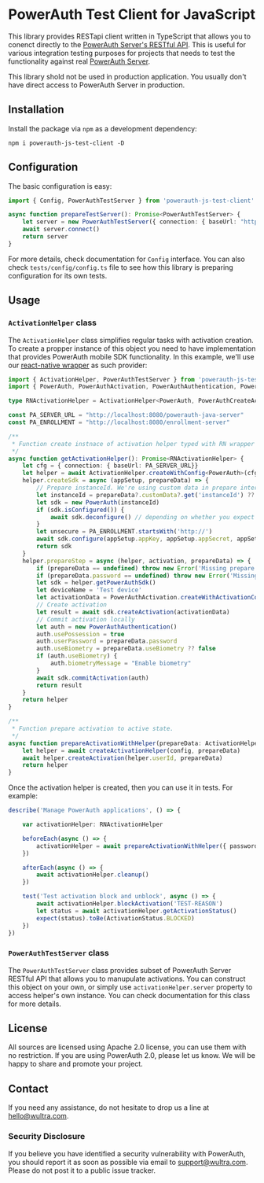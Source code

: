 # PowerAuth Test Client for JavaScript

This library provides RESTapi client written in TypeScript that allows you to conenct directly to the [PowerAuth Server's RESTful API](https://github.com/wultra/powerauth-server/blob/develop/docs/WebServices-Methods.md). This is useful for various integration testing purposes for projects that needs to test the functionality against real [PowerAuth Server](https://github.com/wultra/powerauth-server).

<!-- begin box warning -->
This library shold not be used in production application. You usually don't have direct access to PowerAuth Server in production.
<!-- end -->

## Installation

Install the package via `npm` as a development dependency:

```
npm i powerauth-js-test-client -D
``` 

## Configuration

The basic configuration is easy:

```typescript
import { Config, PowerAuthTestServer } from 'powerauth-js-test-client'

async function prepareTestServer(): Promise<PowerAuthTestServer> {
    let server = new PowerAuthTestServer({ connection: { baseUrl: "http://localhost:8080/powerauth-java-server"}})
    await server.connect()
    return server
}
```

For more details, check documentation for `Config` interface. You can also check `tests/config/config.ts` file to see how this library is preparing configuration for its own tests.

## Usage

### `ActivationHelper` class

The `ActivationHelper` class simplifies regular tasks with activation creation. To create a propper instance of this object you need to have implementation that provides PowerAuth mobile SDK functionality. In this example, we'll use our [react-native wrapper](https://github.com/wultra/react-native-powerauth-mobile-sdk) as such provider:

```typescript
import { ActivationHelper, PowerAuthTestServer } from 'powerauth-js-test-client'
import { PowerAuth, PowerAuthActivation, PowerAuthAuthentication, PowerAuthCreateActivationResult } from 'react-native-powerauth-mobile-sdk'

type RNActivationHelper = ActivationHelper<PowerAuth, PowerAuthCreateActivationResult>

const PA_SERVER_URL = "http://localhost:8080/powerauth-java-server"
const PA_ENROLLMENT = "http://localhost:8080/enrollment-server"

/**
 * Function create instnace of activation helper typed with RN wrapper objects.
 */
async function getActivationHelper(): Promise<RNActivationHelper> {
    let cfg = { connection: { baseUrl: PA_SERVER_URL}}
    let helper = await ActivationHelper.createWithConfig<PowerAuth>(cfg)
    helper.createSdk = async (appSetup, prepareData) => {
        // Prepare instanceId. We're using custom data in prepare interface to keep instance id.
        let instanceId = prepareData?.customData?.get('instanceId') ?? 'your-app-instance-id'
        let sdk = new PowerAuth(instanceId)
        if (sdk.isConfigured()) {
            await sdk.deconfigure() // depending on whether you expect config changes
        }
        let unsecure = PA_ENROLLMENT.startsWith('http://')
        await sdk.configure(appSetup.appKey, appSetup.appSecret, appSetup.masterServerPublicKey, PA_ENROLLMENT, unsecure)
        return sdk
    }
    helper.prepareStep = async (helper, activation, prepareData) => {
        if (prepareData == undefined) throw new Error('Missing prepare data object')
        if (prepareData.password == undefined) throw new Error('Missing password in prepare data object')
        let sdk = helper.getPowerAuthSdk()
        let deviceName = 'Test device'
        let activationData = PowerAuthActivation.createWithActivationCode(activation.activationCode!, deviceName)
        // Create activation
        let result = await sdk.createActivation(activationData)
        // Commit activation locally
        let auth = new PowerAuthAuthentication()
        auth.usePossession = true
        auth.userPassword = prepareData.password
        auth.useBiometry = prepareData.useBiometry ?? false
        if (auth.useBiometry) {
            auth.biometryMessage = "Enable biometry"
        }
        await sdk.commitActivation(auth)
        return result
    }
    return helper
}

/**
 * Function prepare activation to active state.
 */
async function prepareActivationWithHelper(prepareData: ActivationHelperPrepareData): Promise<RNActivationHelper> {
    let helper = await createActivationHelper(config, prepareData)
    await helper.createActivation(helper.userId, prepareData)
    return helper
}
```

Once the activation helper is created, then you can use it in tests. For example:

```typescript
describe('Manage PowerAuth applications', () => {

    var activationHelper: RNActivationHelper

    beforeEach(async () => {
        activationHelper = await prepareActivationWithHelper({ password: "1234" })
    })

    afterEach(async () => {
        await activationHelper.cleanup()
    })

    test('Test activation block and unblock', async () => {
        await activationHelper.blockActivation('TEST-REASON')
        let status = await activationHelper.getActivationStatus()
        expect(status).toBe(ActivationStatus.BLOCKED)
    })
})
```

### `PowerAuthTestServer` class

The `PowerAuthTestServer` class provides subset of PowerAuth Server RESTful API that allows you to manupulate activations. You can construct this object on your own, or simply use `activationHelper.server` property to access helper's own instance. You can check documentation for this class for more details.

## License

All sources are licensed using Apache 2.0 license, you can use them with no restriction. If you are using PowerAuth 2.0, please let us know. We will be happy to share and promote your project.

## Contact

If you need any assistance, do not hesitate to drop us a line at [hello@wultra.com](mailto:hello@wultra.com).

### Security Disclosure

If you believe you have identified a security vulnerability with PowerAuth, you should report it as soon as possible via email to [support@wultra.com](mailto:support@wultra.com). Please do not post it to a public issue tracker.